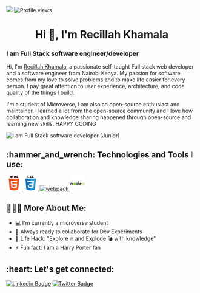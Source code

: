 ![](https://img.shields.io/badge/Microverse-blueviolet)
![Profile views](https://gpvc.arturio.dev/Rn486) 

<h1 align="center">Hi 👋, I'm Recillah Khamala</h1>

### I am Full Stack software engineer/developer
Hi, I'm [Recillah Khamala](https://recillahk.me/), a passionate self-taught Full stack web developer and a software engineer from Nairobi Kenya. My passion for software comes from my love to solve problems and to make life easier for every person. I pay great attention to user experience, architecture, and code quality of the things I build.

I'm a student of Microverse, I am also an open-source enthusiast and maintainer. I learned a lot from the open-source community and I love how collaboration and knowledge sharing happened through open-source and learning new skills. HAPPY CODING 


![I am Full Stack software developer (Junior)](<img src="https://media.giphy.com/media/SWoSkN6DxTszqIKEqv/giphy.gif" alt="Coder GIF" width="500">)

</h2> 
<h2 align="left">:hammer_and_wrench: Technologies and Tools I use:</h2>
<p align="left">
    <a href="https://www.w3.org/html/" target="_blank"> <img src="https://raw.githubusercontent.com/devicons/devicon/master/icons/html5/html5-original-wordmark.svg" alt="html5" width="40" height="40"/> </a>
    <a href="https://www.w3schools.com/css/" target="_blank"> <img src="https://raw.githubusercontent.com/devicons/devicon/master/icons/css3/css3-original-wordmark.svg" alt="css3" width="40" height="40"/> </a>
<a href="https://webpack.js.org/" target="_blank"> <img src="https://www.vectorlogo.zone/logos/js_webpack/js_webpack-icon.svg" alt="webpack" width="40" height="40"/> </a>
    <a href="https://nodejs.org" target="_blank"> <img src="https://raw.githubusercontent.com/devicons/devicon/master/icons/nodejs/nodejs-original-wordmark.svg" alt="nodejs" width="40" height="40"/> </a>
</p>

<h2 align="left">👨🏻‍💻 More About Me:</h2>

- :computer: I'm currently a microverse student
- :rocket: Always ready to collaborate for Dev Experiments
- :dart: Life Hack: "Explore :fire: and Explode :bomb: with knowledge"
- :zap: Fun fact: I am a Harry Porter fan<br>

<h2 align="left">:heart: Let's get connected:</h2>

[![Linkedin Badge](https://img.shields.io/badge/-recillahk-blue?style=flat-square&logo=Linkedin&logoColor=white&link=https://www.linkedin.com/in/recillah-khamala-071151b7/)](https://www.linkedin.com/in/recillah-khamala-071151b7) [![Twitter Badge](https://img.shields.io/badge/-@recillahk-1ca0f1?style=flat-square&labelColor=1ca0f1&logo=twitter&logoColor=white&link=https://twitter.com/recillahk)](https://twitter.com/recillahk)


